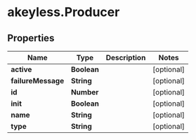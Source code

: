 # akeyless.Producer

## Properties

Name | Type | Description | Notes
------------ | ------------- | ------------- | -------------
**active** | **Boolean** |  | [optional] 
**failureMessage** | **String** |  | [optional] 
**id** | **Number** |  | [optional] 
**init** | **Boolean** |  | [optional] 
**name** | **String** |  | [optional] 
**type** | **String** |  | [optional] 


